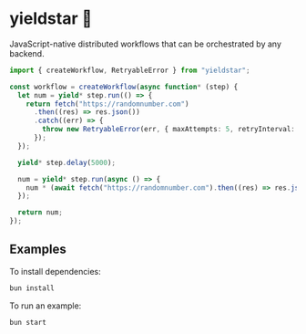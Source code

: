 # yieldstar 🤘

JavaScript-native distributed workflows that can be orchestrated by any backend.

```ts
import { createWorkflow, RetryableError } from "yieldstar";

const workflow = createWorkflow(async function* (step) {
  let num = yield* step.run(() => {
    return fetch("https://randomnumber.com")
      .then((res) => res.json())
      .catch((err) => {
        throw new RetryableError(err, { maxAttempts: 5, retryInterval: 1000 });
      });
  });

  yield* step.delay(5000);

  num = yield* step.run(async () => {
    num * (await fetch("https://randomnumber.com").then((res) => res.json()));
  });

  return num;
});
```

## Examples

To install dependencies:

```bash
bun install
```

To run an example:

```bash
bun start
```
